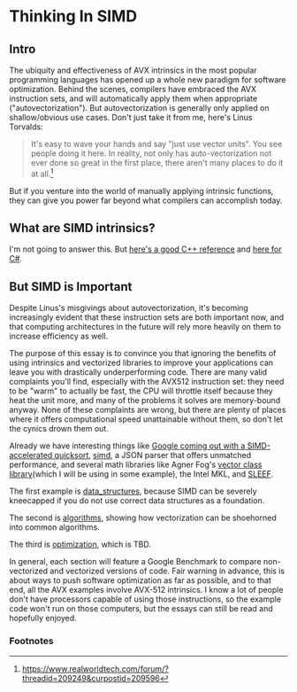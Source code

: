 # Thinking In SIMD

## Intro

The ubiquity and effectiveness of AVX intrinsics in the most popular programming languages has opened up a whole new paradigm for software optimization. Behind the scenes, compilers have embraced the AVX instruction sets, and will automatically apply them when appropriate ("autovectorization"). But autovectorization is generally only applied on shallow/obvious use cases. Don't just take it from me, here's Linus Torvalds:

>It's easy to wave your hands and say "just use vector units". You see people doing it here. In reality, not only has auto-vectorization not ever done so great in the first place, there aren't many places to do it at all.[^1]

But if you venture into the world of manually applying intrinsic functions, they can give you power far beyond what compilers can accomplish today.

## What are SIMD intrinsics?

I'm not going to answer this. But [here's a good C++ reference](http://const.me/articles/simd/simd.pdf) and [here for C#](https://devblogs.microsoft.com/dotnet/hardware-intrinsics-in-net-core/).

## But SIMD is Important

Despite Linus's misgivings about autovectorization, it's becoming increasingly evident that these instruction sets are both important now, and that computing architectures in the future will rely more heavily on them to increase efficiency as well.

The purpose of this essay is to convince you that ignoring the benefits of using intrinsics and vectorized libraries to improve your applications can leave you with drastically underperforming code. There are many valid complaints you'll find, especially with the AVX512 instruction set: they need to be "warm" to actually be fast, the CPU will throttle itself because they heat the unit more, and many of the problems it solves are memory-bound anyway. None of these complaints are wrong, but there are plenty of places where it offers computational speed unattainable without them, so don't let the cynics drown them out.

Already we have interesting things like [Google coming out with a SIMD-accelerated quicksort](https://opensource.googleblog.com/2022/06/Vectorized%20and%20performance%20portable%20Quicksort.html), [simd](https://github.com/simdjson/simdjson), a JSON parser that offers unmatched performance, and several math libraries like Agner Fog's [vector class library](https://github.com/vectorclass/version2)(which I will be using in some example), the Intel MKL, and [SLEEF](https://github.com/shibatch/sleef).

The first example is [data_structures](data_structures/), because SIMD can be severely kneecapped if you do not use correct data structures as a foundation.

The second is [algorithms](algorithms/), showing how vectorization can be shoehorned into common algorithms. 

The third is [optimization](optimization/), which is TBD.

In general, each section will feature a Google Benchmark to compare non-vectorized and vectorized versions of code. Fair warning in advance, this is about ways to push software optimization as far as possible, and to that end, all the AVX examples involve AVX-512 intrinsics. I know a lot of people don't have processors capable of using those instructions, so the example code won't run on those computers, but the essays can still be read and hopefully enjoyed.


### Footnotes

[^1]: https://www.realworldtech.com/forum/?threadid=209249&curpostid=209596
